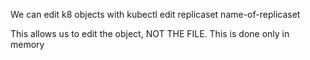 We can edit k8 objects with
kubectl edit replicaset name-of-replicaset

This allows us to edit the object, NOT THE FILE.
This is done only in memory
